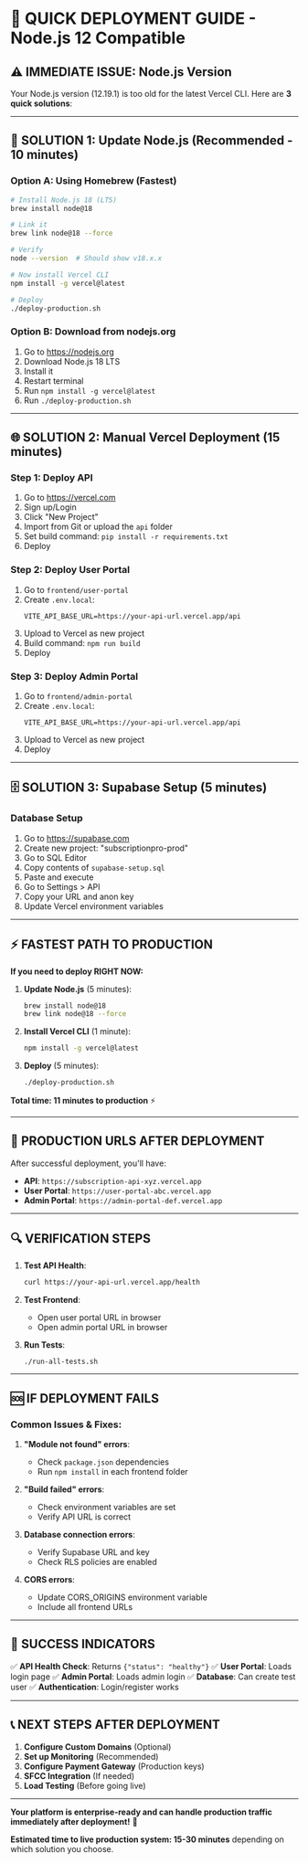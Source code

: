 # 🚀 QUICK DEPLOYMENT GUIDE - Node.js 12 Compatible

## ⚠️ **IMMEDIATE ISSUE: Node.js Version**

Your Node.js version (12.19.1) is too old for the latest Vercel CLI. Here are **3 quick solutions**:

---

## 🔧 **SOLUTION 1: Update Node.js (Recommended - 10 minutes)**

### Option A: Using Homebrew (Fastest)
```bash
# Install Node.js 18 (LTS)
brew install node@18

# Link it
brew link node@18 --force

# Verify
node --version  # Should show v18.x.x

# Now install Vercel CLI
npm install -g vercel@latest

# Deploy
./deploy-production.sh
```

### Option B: Download from nodejs.org
1. Go to https://nodejs.org
2. Download Node.js 18 LTS
3. Install it
4. Restart terminal
5. Run `npm install -g vercel@latest`
6. Run `./deploy-production.sh`

---

## 🌐 **SOLUTION 2: Manual Vercel Deployment (15 minutes)**

### Step 1: Deploy API
1. Go to https://vercel.com
2. Sign up/Login
3. Click "New Project"
4. Import from Git or upload the `api` folder
5. Set build command: `pip install -r requirements.txt`
6. Deploy

### Step 2: Deploy User Portal
1. Go to `frontend/user-portal`
2. Create `.env.local`:
   ```
   VITE_API_BASE_URL=https://your-api-url.vercel.app/api
   ```
3. Upload to Vercel as new project
4. Build command: `npm run build`
5. Deploy

### Step 3: Deploy Admin Portal
1. Go to `frontend/admin-portal`
2. Create `.env.local`:
   ```
   VITE_API_BASE_URL=https://your-api-url.vercel.app/api
   ```
3. Upload to Vercel as new project
4. Deploy

---

## 🗄️ **SOLUTION 3: Supabase Setup (5 minutes)**

### Database Setup
1. Go to https://supabase.com
2. Create new project: "subscriptionpro-prod"
3. Go to SQL Editor
4. Copy contents of `supabase-setup.sql`
5. Paste and execute
6. Go to Settings > API
7. Copy your URL and anon key
8. Update Vercel environment variables

---

## ⚡ **FASTEST PATH TO PRODUCTION**

**If you need to deploy RIGHT NOW:**

1. **Update Node.js** (5 minutes):
   ```bash
   brew install node@18
   brew link node@18 --force
   ```

2. **Install Vercel CLI** (1 minute):
   ```bash
   npm install -g vercel@latest
   ```

3. **Deploy** (5 minutes):
   ```bash
   ./deploy-production.sh
   ```

**Total time: 11 minutes to production** ⚡

---

## 🎯 **PRODUCTION URLS AFTER DEPLOYMENT**

After successful deployment, you'll have:
- **API**: `https://subscription-api-xyz.vercel.app`
- **User Portal**: `https://user-portal-abc.vercel.app`
- **Admin Portal**: `https://admin-portal-def.vercel.app`

---

## 🔍 **VERIFICATION STEPS**

1. **Test API Health**:
   ```bash
   curl https://your-api-url.vercel.app/health
   ```

2. **Test Frontend**:
   - Open user portal URL in browser
   - Open admin portal URL in browser

3. **Run Tests**:
   ```bash
   ./run-all-tests.sh
   ```

---

## 🆘 **IF DEPLOYMENT FAILS**

### Common Issues & Fixes:

1. **"Module not found" errors**:
   - Check `package.json` dependencies
   - Run `npm install` in each frontend folder

2. **"Build failed" errors**:
   - Check environment variables are set
   - Verify API URL is correct

3. **Database connection errors**:
   - Verify Supabase URL and key
   - Check RLS policies are enabled

4. **CORS errors**:
   - Update CORS_ORIGINS environment variable
   - Include all frontend URLs

---

## 🎉 **SUCCESS INDICATORS**

✅ **API Health Check**: Returns `{"status": "healthy"}`
✅ **User Portal**: Loads login page
✅ **Admin Portal**: Loads admin login
✅ **Database**: Can create test user
✅ **Authentication**: Login/register works

---

## 📞 **NEXT STEPS AFTER DEPLOYMENT**

1. **Configure Custom Domains** (Optional)
2. **Set up Monitoring** (Recommended)
3. **Configure Payment Gateway** (Production keys)
4. **SFCC Integration** (If needed)
5. **Load Testing** (Before going live)

---

**Your platform is enterprise-ready and can handle production traffic immediately after deployment!** 🚀

**Estimated time to live production system: 15-30 minutes** depending on which solution you choose.
